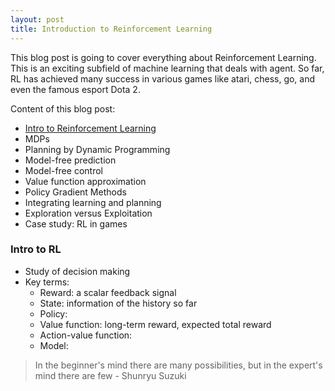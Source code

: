 ```yaml
---
layout: post
title: Introduction to Reinforcement Learning 
---
```


This blog post is going to cover everything about Reinforcement Learning. This is an exciting subfield of machine learning that deals with agent. So far, RL has achieved many success in various games like atari, chess, go, and even the famous esport Dota 2.  

Content of this blog post:
- [Intro to Reinforcement Learning](http://www0.cs.ucl.ac.uk/staff/d.silver/web/Teaching_files/intro_RL.pdf)
- MDPs
- Planning by Dynamic Programming
- Model-free prediction
- Model-free control
- Value function approximation
- Policy Gradient Methods
- Integrating learning and planning
- Exploration versus Exploitation
- Case study: RL in games


### Intro to RL
- Study of decision making
- Key terms:
  - Reward: a scalar feedback signal
  - State: information of the history so far
  - Policy: 
  - Value function: long-term reward, expected total reward
  - Action-value function:
  - Model: 


> In the beginner's mind there are many possibilities, but in the expert's mind there are few - Shunryu Suzuki
